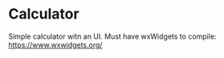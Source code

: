 # Calculator
Simple calculator witn an UI.
Must have wxWidgets to compile: https://www.wxwidgets.org/
